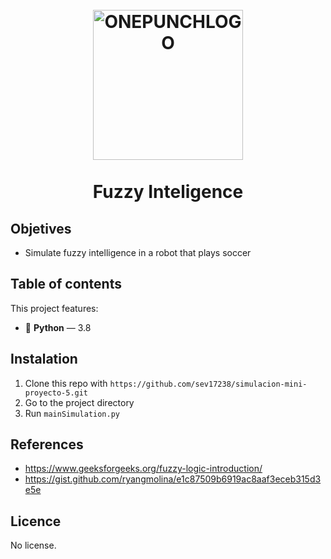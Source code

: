 

<h1 align="center">
<br>
  <a href="https://www.geeksforgeeks.org/fuzzy-logic-introduction/"><img src="https://www.ecured.cu/images/6/63/LD.jpg" alt="ONEPUNCHLOGO" width="240" height="240" ></a>
<br>
<br>
Fuzzy Inteligence
</h1>


## Objetives
 - Simulate fuzzy intelligence in a robot that plays soccer

## Table of contents
This project features:

- :snake: **Python** — 3.8

## Instalation
1. Clone this repo with `https://github.com/sev17238/simulacion-mini-proyecto-5.git`
2. Go to the project directory
3. Run `mainSimulation.py`

## References
- https://www.geeksforgeeks.org/fuzzy-logic-introduction/
- https://gist.github.com/ryangmolina/e1c87509b6919ac8aaf3eceb315d3e5e

## Licence
No license.
